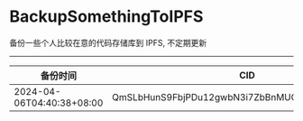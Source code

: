 # BackupSomethingToIPFS
备份一些个人比较在意的代码存储库到 IPFS, 不定期更新

---

| 备份时间                  | CID                                            |
| ------------------------- | ---------------------------------------------- |
| 2024-04-06T04:40:38+08:00 | QmSLbHunS9FbjPDu12gwbN3i7ZbBnMUGHLg3gM983JQZqG |
